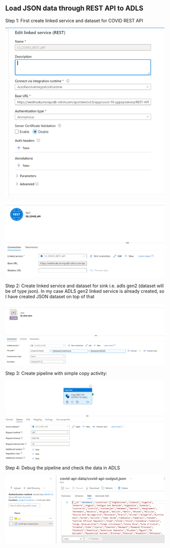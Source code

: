 ## Load JSON data through REST API to ADLS

Step 1: First create linked service and dataset for COVID REST API

![image](/images/covid-LS.png)

![image](/images/azure-pipeline-covid-ds.png)

Step 2: Create linked service and dataset for sink i.e. adls gen2 (dataset will be of type json). In my case ADLS gen2 linked service is already created, so I have created JSON dataset on top of that

![image](/images/ds-rest-sink.png)

Step 3: Create pipeline with simple copy activity:

![image](/images/rest-covid-pipeline.png)

Step 4: Debug the pipeline and check the data in ADLS

![image](/images/covid-api-json-output.png)
